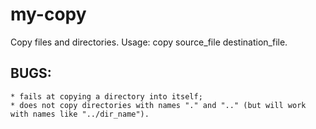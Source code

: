 # my-copy
Copy files and directories.
Usage: copy source_file destination_file.

## BUGS:
	* fails at copying a directory into itself;
	* does not copy directories with names "." and ".." (but will work with names like "../dir_name").